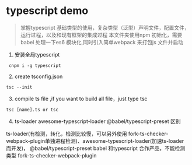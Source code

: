# typescript demo

> 掌握typescript 基础类型的使用，复杂类型（泛型）声明文件，配置文件，运行过程，以及和现有框架的集成过程
> 本文件夹使用npm 初始化，需要babel 处理一下es6 模块化,同时引入简单webpack 来打包js 文件并启动

1. 安装全局typescript

```
 cnpm i -g typescript 
```

2. create tsconfig.json
```
tsc --init
```

3. compile ts file ,if you want to build all file，just type tsc 
```
tsc [name].ts or tsc
```

4. ts-loader  awesome-typescript-loader @babel/typescript-preset 区别

ts-loader(有检测，转化，检测比较慢，可以另外使用 fork-ts-checker-webpack-plugin单独进程检测)、awesome-typescript-loader(加速ts-loader 而开发)， @babel/typescript-preset babel 和typescript 合作产品，不能检测类型 fork-ts-checker-webpack-plugin
